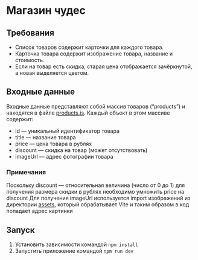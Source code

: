 # Магазин чудес

## Требования

- Список товаров содержит карточки для каждого товара.
- Карточка товара содержит изображение товара, название и стоимость.
- Если на товар есть скидка, старая цена отображается зачёркнутой, а новая выделяется цветом.

## Входные данные

Входные данные представляют собой массив товаров (“products”) и находятся в файле [products.js](./src/products.js). Каждый объект в этом массиве содержит:

- id — уникальный идентификатор товара
- title — название товара
- price — цена товара в рублях
- discount — скидка на товар (может отсутствовать)
- imageUrl — адрес фотографии товара

### Примечания

Поскольку discount — относительная величина (число от 0 до 1) для получения размера скидки в рублях необходимо умножить price на discount
Для получения imageUrl используется import изображений из директории [assets](./src/assets), который обрабатывает Vite и таким образом в код попадает адрес картинки

## Запуск

1. Установить зависимости командой `npm install`
2. Запустить приложение командой `npm run dev`
